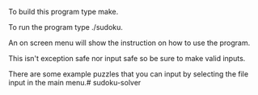 To build this program type make.

To run the program type ./sudoku.

An on screen menu will show the instruction on how to use the program.

This isn't exception safe nor input safe so be sure to make valid inputs.

There are some example puzzles that you can input by selecting the file input in the main menu.# sudoku-solver
